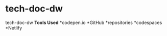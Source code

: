 # tech-doc-dw
tech-doc-dw
**Tools Used**
*codepen.io
*GitHub
    *repositories
    *codespaces
*Netlify